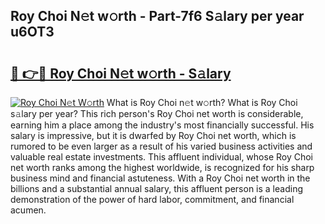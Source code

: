 ## Roy Choi N𝚎t w𝚘rth - Part-7f6 S𝚊lary per year u6OT3

# <h2><a href="http://gc2ib1.nevu.top/?p=Roy+Choi">🔗 👉🔴 Roy Choi N𝚎t w𝚘rth - S𝚊lary</a></h2>

[![Roy Choi N𝚎t W𝚘rth](https://i.imgur.com/Oavwk0R.jpeg)](http://gc2ib1.nevu.top/?p=Roy+Choi)
What is Roy Choi n𝚎t w𝚘rth? What is Roy Choi s𝚊lary per year?
This rich person's Roy Choi net worth is considerable, earning him a place among the industry's most financially successful. His salary is impressive, but it is dwarfed by Roy Choi net worth, which is rumored to be even larger as a result of his varied business activities and valuable real estate investments. This affluent individual, whose Roy Choi net worth ranks among the highest worldwide, is recognized for his sharp business mind and financial astuteness. With a Roy Choi net worth in the billions and a substantial annual salary, this affluent person is a leading demonstration of the power of hard labor, commitment, and financial acumen.

